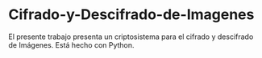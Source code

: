 Cifrado-y-Descifrado-de-Imagenes
================================

El presente trabajo presenta un criptosistema para el cifrado y descifrado de Imágenes. Está hecho con Python.
